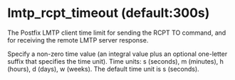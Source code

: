 # lmtp_rcpt_timeout (default:300s) 


The Postfix LMTP client time limit for sending the RCPT TO command,
and for receiving the remote LMTP server response.


 Specify a non-zero time value (an integral value plus an optional
one-letter suffix that specifies the time unit).  Time units: s
(seconds), m (minutes), h (hours), d (days), w (weeks).
The default time unit is s (seconds).  


